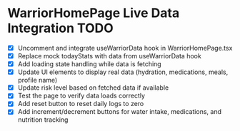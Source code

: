 # WarriorHomePage Live Data Integration TODO

- [x] Uncomment and integrate useWarriorData hook in WarriorHomePage.tsx
- [x] Replace mock todayStats with data from useWarriorData hook
- [x] Add loading state handling while data is fetching
- [x] Update UI elements to display real data (hydration, medications, meals, profile name)
- [x] Update risk level based on fetched data if available
- [x] Test the page to verify data loads correctly
- [x] Add reset button to reset daily logs to zero
- [x] Add increment/decrement buttons for water intake, medications, and nutrition tracking
